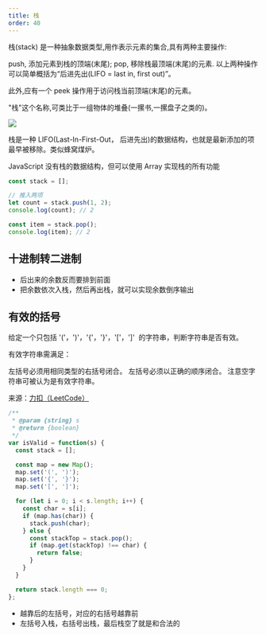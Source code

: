 ```yaml
---
title: 栈
order: 40
---
```


栈(stack) 是一种抽象数据类型,用作表示元素的集合,具有两种主要操作:

push, 添加元素到栈的顶端(末尾);
pop, 移除栈最顶端(末尾)的元素.
以上两种操作可以简单概括为“后进先出(LIFO = last in, first out)”。

此外,应有一个 peek 操作用于访问栈当前顶端(末尾)的元素。

"栈"这个名称,可类比于一组物体的堆叠(一摞书,一摞盘子之类的)。

![](https://cy-picgo.oss-cn-hangzhou.aliyuncs.com/stack.png)

栈是一种 LIFO(Last-In-First-Out， 后进先出)的数据结构，也就是最新添加的项最早被移除。类似蜂窝煤炉。

JavaScript 没有栈的数据结构，但可以使用 Array 实现栈的所有功能

```js
const stack = [];

// 推入两项
let count = stack.push(1, 2);
console.log(count); // 2

const item = stack.pop();
console.log(item); // 2
```

## 十进制转二进制

- 后出来的余数反而要排到前面
- 把余数依次入栈，然后再出栈，就可以实现余数倒序输出

## 有效的括号

给定一个只包括 '('，')'，'{'，'}'，'['，']'  的字符串，判断字符串是否有效。

有效字符串需满足：

左括号必须用相同类型的右括号闭合。
左括号必须以正确的顺序闭合。
注意空字符串可被认为是有效字符串。

来源：[力扣（LeetCode）](https://leetcode-cn.com/problems/valid-parentheses)

```js
/**
 * @param {string} s
 * @return {boolean}
 */
var isValid = function(s) {
  const stack = [];

  const map = new Map();
  map.set('(', ')');
  map.set('{', '}');
  map.set('[', ']');

  for (let i = 0; i < s.length; i++) {
    const char = s[i];
    if (map.has(char)) {
      stack.push(char);
    } else {
      const stackTop = stack.pop();
      if (map.get(stackTop) !== char) {
        return false;
      }
    }
  }

  return stack.length === 0;
};
```

- 越靠后的左括号，对应的右括号越靠前
- 左括号入栈，右括号出栈，最后栈空了就是和合法的
